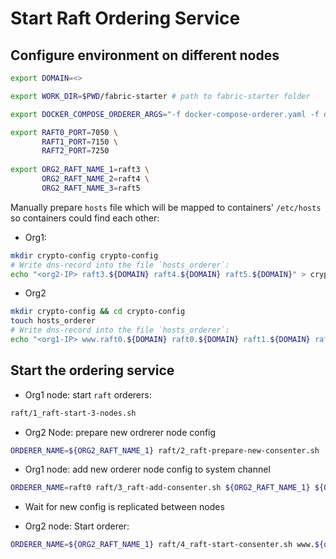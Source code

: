 # Start Raft Ordering Service

## Configure environment on different nodes

```bash
export DOMAIN=<>

export WORK_DIR=$PWD/fabric-starter # path to fabric-starter folder

export DOCKER_COMPOSE_ORDERER_ARGS="-f docker-compose-orderer.yaml -f docker-compose-orderer-multihost.yaml"

export RAFT0_PORT=7050 \
       RAFT1_PORT=7150 \
       RAFT2_PORT=7250
       
export ORG2_RAFT_NAME_1=raft3 \
       ORG2_RAFT_NAME_2=raft4 \
       ORG2_RAFT_NAME_3=raft5
```

Manually prepare `hosts` file which will be mapped to containers' `/etc/hosts` so containers could find each other:  
* Org1:
```bash
mkdir crypto-config crypto-config
# Write dns-record into the file `hosts_orderer`:
echo "<org2-IP> raft3.${DOMAIN} raft4.${DOMAIN} raft5.${DOMAIN}" > crypto-config/hosts_orderer
```


* Org2 
```bash
mkdir crypto-config && cd crypto-config
touch hosts_orderer
# Write dns-record into the file `hosts_orderer`:
echo "<org1-IP> www.raft0.${DOMAIN} raft0.${DOMAIN} raft1.${DOMAIN} raft2.${DOMAIN}" > crypto-config/hosts_orderer
```



## Start the ordering service

* Org1 node: start `raft` orderers:  
```bash
raft/1_raft-start-3-nodes.sh 
```

* Org2 Node: prepare new ordrerer node config 
```bash
ORDERER_NAME=${ORG2_RAFT_NAME_1} raft/2_raft-prepare-new-consenter.sh
```

* Org1 node: add new orderer node config to system channel
```bash
ORDERER_NAME=raft0 raft/3_raft-add-consenter.sh ${ORG2_RAFT_NAME_1} ${ORG2_DOMAIN:-${DOMAIN}} ${RAFT0_PORT}
```
* Wait for new config is replicated between nodes 

* Org2 node: Start orderer:
```bash
ORDERER_NAME=${ORG2_RAFT_NAME_1} raft/4_raft-start-consenter.sh www.${domain1}
```

